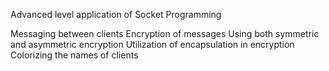 
Advanced level application of Socket Programming

Messaging between clients
Encryption of messages
Using both symmetric and asymmetric encryption
Utilization of encapsulation in encryption
Colorizing the names of clients
